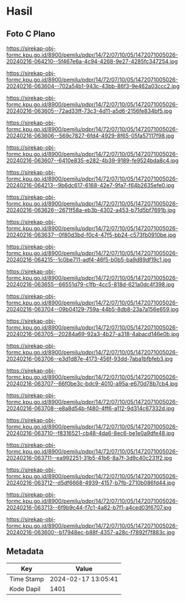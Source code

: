 # Hasil

## Foto C Plano

https://sirekap-obj-formc.kpu.go.id/8900/pemilu/pdpr/14/72/07/10/05/1472071005026-20240216-064210--5f467e6a-4c94-4268-9e27-4285fc347254.jpg

https://sirekap-obj-formc.kpu.go.id/8900/pemilu/pdpr/14/72/07/10/05/1472071005026-20240216-063604--702a54b1-943c-43bb-86f3-9e462a03ccc2.jpg

https://sirekap-obj-formc.kpu.go.id/8900/pemilu/pdpr/14/72/07/10/05/1472071005026-20240216-063605--72ad33ff-73c3-4d11-a5d6-2156fe834bf5.jpg

https://sirekap-obj-formc.kpu.go.id/8900/pemilu/pdpr/14/72/07/10/05/1472071005026-20240216-063606--569c7827-6fd4-4929-8f65-05fa57117f98.jpg

https://sirekap-obj-formc.kpu.go.id/8900/pemilu/pdpr/14/72/07/10/05/1472071005026-20240216-063607--6410e835-e282-4b39-9189-fe9524bda8c4.jpg

https://sirekap-obj-formc.kpu.go.id/8900/pemilu/pdpr/14/72/07/10/05/1472071005026-20240216-064213--9b6dc617-6168-42e7-9fa7-f64b2635efe0.jpg

https://sirekap-obj-formc.kpu.go.id/8900/pemilu/pdpr/14/72/07/10/05/1472071005026-20240216-063626--2671f58a-eb3b-4302-a453-b71d5bf7691b.jpg

https://sirekap-obj-formc.kpu.go.id/8900/pemilu/pdpr/14/72/07/10/05/1472071005026-20240216-063637--0f80d3bd-f0c4-47f5-bb24-c573fb0910be.jpg

https://sirekap-obj-formc.kpu.go.id/8900/pemilu/pdpr/14/72/07/10/05/1472071005026-20240216-064215--1c0be711-adf4-46f5-b0b5-ba9d89df19c1.jpg

https://sirekap-obj-formc.kpu.go.id/8900/pemilu/pdpr/14/72/07/10/05/1472071005026-20240216-063655--66551d79-c1fb-4cc5-818d-621a0dc4f398.jpg

https://sirekap-obj-formc.kpu.go.id/8900/pemilu/pdpr/14/72/07/10/05/1472071005026-20240216-063704--09b04129-759a-44b5-8db8-23a7a156e659.jpg

https://sirekap-obj-formc.kpu.go.id/8900/pemilu/pdpr/14/72/07/10/05/1472071005026-20240216-063705--20284a69-92a3-4b27-a318-4abacd146e0b.jpg

https://sirekap-obj-formc.kpu.go.id/8900/pemilu/pdpr/14/72/07/10/05/1472071005026-20240216-063706--e3d1d87e-4173-456f-93dd-7aba1bfbfeb3.jpg

https://sirekap-obj-formc.kpu.go.id/8900/pemilu/pdpr/14/72/07/10/05/1472071005026-20240216-063707--66f0be3c-bdc9-4010-a95a-e670d78b7cb4.jpg

https://sirekap-obj-formc.kpu.go.id/8900/pemilu/pdpr/14/72/07/10/05/1472071005026-20240216-063708--e8a8d54b-f480-4ff6-a112-9d314c67332d.jpg

https://sirekap-obj-formc.kpu.go.id/8900/pemilu/pdpr/14/72/07/10/05/1472071005026-20240216-063710--f8316521-cb48-4da6-8ec6-be1e0a9dfe48.jpg

https://sirekap-obj-formc.kpu.go.id/8900/pemilu/pdpr/14/72/07/10/05/1472071005026-20240216-063711--ea992251-31b5-41b6-8a7f-3d9c40c231f2.jpg

https://sirekap-obj-formc.kpu.go.id/8900/pemilu/pdpr/14/72/07/10/05/1472071005026-20240216-063712--d5df6668-4939-4157-b7fb-2710b086fd44.jpg

https://sirekap-obj-formc.kpu.go.id/8900/pemilu/pdpr/14/72/07/10/05/1472071005026-20240216-063713--6f9b9c44-f7c1-4a82-b7f1-a4ced03f6707.jpg

https://sirekap-obj-formc.kpu.go.id/8900/pemilu/pdpr/14/72/07/10/05/1472071005026-20240216-063600--b17948ec-b88f-4357-a28c-f7892f7f883c.jpg


## Metadata

| Key        | Value               |
| ---------- | ------------------- |
| Time Stamp | 2024-02-17 13:05:41 |
| Kode Dapil | 1401                |




